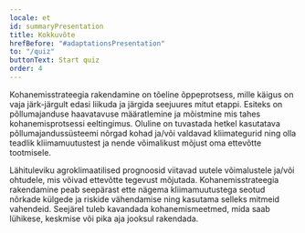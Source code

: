 ```yaml
---
locale: et
id: summaryPresentation
title: Kokkuvõte
hrefBefore: "#adaptationsPresentation"
to: "/quiz"
buttonText: Start quiz
order: 4
---
```


Kohanemisstrateegia rakendamine on tõeline õppeprotsess, mille käigus on vaja järk-järgult edasi liikuda ja järgida seejuures mitut etappi. Esiteks on põllumajanduse haavatavuse määratlemine ja mõistmine mis tahes kohanemisprotsessi eeltingimus. Oluline on tuvastada hetkel kasutatava põllumajandussüsteemi nõrgad kohad ja/või valdavad kliimategurid ning olla teadlik kliimamuutustest ja nende võimalikust mõjust oma ettevõtte tootmisele.

Lähituleviku agroklimaatilised prognoosid viitavad uutele võimalustele ja/või ohtudele, mis võivad ettevõtte tegevust mõjutada. Kohanemisstrateegia rakendamine peab seepärast ette nägema kliimamuutustega seotud nõrkade külgede ja riskide vähendamise ning kasutama selleks mitmeid vahendeid. Seejärel tuleb kavandada kohanemismeetmed, mida saab lühikese, keskmise või pika aja jooksul rakendada.

<roadmap style="text-align: center;" />
